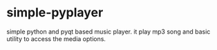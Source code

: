 # simple-pyplayer
simple python and pyqt based music player. it play mp3 song and basic utility to access the media options.
